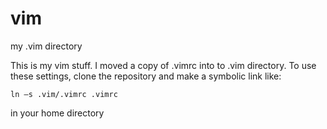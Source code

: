 # vim
my .vim directory

This is my vim stuff.  I moved a copy of .vimrc into to .vim directory.  To use these settings, clone the repository and make a symbolic link like:

    ln –s .vim/.vimrc .vimrc
    
in your home directory
